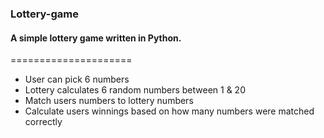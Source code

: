 ### Lottery-game
#### A simple lottery game written in Python.
=====================

* User can pick 6 numbers
* Lottery calculates 6 random numbers between 1 & 20
* Match users numbers to lottery numbers
* Calculate users winnings based on how many numbers were matched correctly